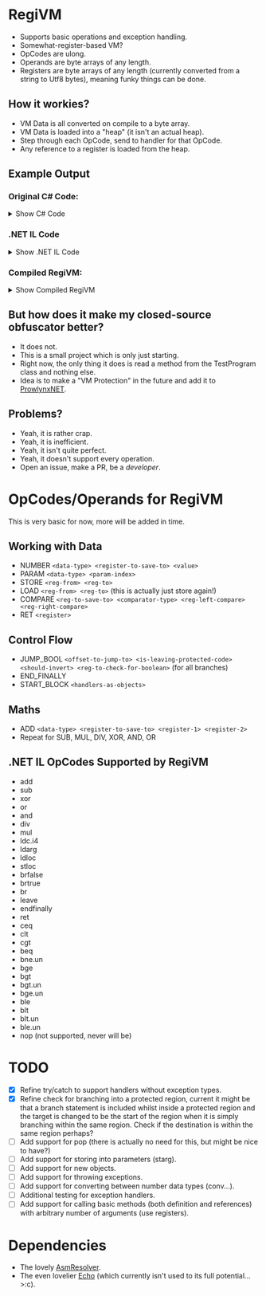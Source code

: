 # RegiVM
- Supports basic operations and exception handling.
- Somewhat-register-based VM?
- OpCodes are ulong.
- Operands are byte arrays of any length.
- Registers are byte arrays of any length (currently converted from a string to Utf8 bytes), meaning funky things can be done.

## How it workies?
- VM Data is all converted on compile to a byte array.
- VM Data is loaded into a "heap" (it isn't an actual heap). 
- Step through each OpCode, send to handler for that OpCode.
- Any reference to a register is loaded from the heap. 

## Example Output
### Original C# Code:
<details>
  <summary>Show C# Code</summary>
  
```csharp
public static int Math6(int arg1, int arg2)
{
    try
    {
    a:
        int d = arg1;
        d = d - arg2;
        if (d == 0)
        {
            goto a;
        }
        if (d != 34)
        {
            d = 600;
        }
        else
        {
            d = 500;
        }
        try
        {
            d = d / 0;
            // exception happens
            // -> push to the handler.
            d = d + 5;
        }
        catch (DivideByZeroException e)
        {
            // value pushed by the CLR that contains object reference for the exception just thrown.
            // <>
            // stloc <e>
            d = d / 1;
        }
        catch (ArgumentOutOfRangeException f)
        {
            d = d / 2;
        }
        catch (Exception g)
        {
            d = d / 3;
        }
        finally
        {
            d = d + 100;
            arg2 = arg2 / 0;
        }
        return d;
    }
    catch
    {
        return 400;
    }
    finally
    {
        arg1 = 0;
        arg2 = 0;
    }
}
```
</details>

### .NET IL Code
<details>
  <summary>Show .NET IL Code</summary>

```cil
// Token: 0x06000006 RID: 6 RVA: 0x000021B4 File Offset: 0x000003B4
.method public hidebysig static 
	int32 Math6 (
		int32 arg1,
		int32 arg2
	) cil managed noinlining nooptimization 
{
	// Header Size: 12 bytes
	// Code Size: 135 (0x87) bytes
	// LocalVarSig Token: 0x11000004 RID: 4
	.maxstack 2
	.locals init (
		[0] int32 d,
		[1] bool,
		[2] bool,
		[3] class [System.Runtime]System.DivideByZeroException e,
		[4] class [System.Runtime]System.ArgumentOutOfRangeException f,
		[5] class [System.Runtime]System.Exception g,
		[6] int32
	)


	//     {

	/* (110,9)-(110,10) D:\Repos\RegiVM\Program.cs */
	/* 0x000003C0 00           */ IL_0000: nop
	.try
	{
		.try
		{

			//             d = arg1;

			/* (112,13)-(112,14) D:\Repos\RegiVM\Program.cs */
			/* 0x000003C1 00           */ IL_0001: nop
			// loop start (head: IL_0002)
				/* (113,13)-(113,15) D:\Repos\RegiVM\Program.cs */
				/* 0x000003C2 00           */ IL_0002: nop
				/* (114,17)-(114,30) D:\Repos\RegiVM\Program.cs */
				/* 0x000003C3 02           */ IL_0003: ldarg.0
				/* 0x000003C4 0A           */ IL_0004: stloc.0

				//             d -= arg2;

				/* (115,17)-(115,30) D:\Repos\RegiVM\Program.cs */
				/* 0x000003C5 06           */ IL_0005: ldloc.0
				/* 0x000003C6 03           */ IL_0006: ldarg.1
				/* 0x000003C7 59           */ IL_0007: sub
				/* 0x000003C8 0A           */ IL_0008: stloc.0

				//             flag = d == 0;

				/* (116,17)-(116,28) D:\Repos\RegiVM\Program.cs */
				/* 0x000003C9 06           */ IL_0009: ldloc.0
				/* 0x000003CA 16           */ IL_000A: ldc.i4.0
				/* 0x000003CB FE01         */ IL_000B: ceq
				/* 0x000003CD 0B           */ IL_000D: stloc.1

				//         while (flag);

				/* (hidden)-(hidden) D:\Repos\RegiVM\Program.cs */
				/* 0x000003CE 07           */ IL_000E: ldloc.1
				/* 0x000003CF 2C03         */ IL_000F: brfalse.s IL_0014

				/* (117,17)-(117,18) D:\Repos\RegiVM\Program.cs */
				/* 0x000003D1 00           */ IL_0011: nop
				/* (118,21)-(118,28) D:\Repos\RegiVM\Program.cs */
				/* 0x000003D2 2BEE         */ IL_0012: br.s      IL_0002
			// end loop


			//         bool flag2 = d != 34;

			/* (120,17)-(120,29) D:\Repos\RegiVM\Program.cs */
			/* 0x000003D4 06           */ IL_0014: ldloc.0
			/* 0x000003D5 1F22         */ IL_0015: ldc.i4.s  34
			/* 0x000003D7 FE01         */ IL_0017: ceq
			/* 0x000003D9 16           */ IL_0019: ldc.i4.0
			/* 0x000003DA FE01         */ IL_001A: ceq
			/* 0x000003DC 0C           */ IL_001C: stloc.2

			//         if (flag2)

			/* (hidden)-(hidden) D:\Repos\RegiVM\Program.cs */
			/* 0x000003DD 08           */ IL_001D: ldloc.2
			/* 0x000003DE 2C0A         */ IL_001E: brfalse.s IL_002A


			//             d = 600;

			/* (121,17)-(121,18) D:\Repos\RegiVM\Program.cs */
			/* 0x000003E0 00           */ IL_0020: nop
			/* (122,21)-(122,29) D:\Repos\RegiVM\Program.cs */
			/* 0x000003E1 2058020000   */ IL_0021: ldc.i4    600
			/* 0x000003E6 0A           */ IL_0026: stloc.0
			/* (123,17)-(123,18) D:\Repos\RegiVM\Program.cs */
			/* 0x000003E7 00           */ IL_0027: nop
			/* (hidden)-(hidden) D:\Repos\RegiVM\Program.cs */
			/* 0x000003E8 2B08         */ IL_0028: br.s      IL_0032


			//             d = 500;

			/* (125,17)-(125,18) D:\Repos\RegiVM\Program.cs */
			/* 0x000003EA 00           */ IL_002A: nop
			/* (126,21)-(126,29) D:\Repos\RegiVM\Program.cs */
			/* 0x000003EB 20F4010000   */ IL_002B: ldc.i4    500
			/* 0x000003F0 0A           */ IL_0030: stloc.0

			//         {

			/* (127,17)-(127,18) D:\Repos\RegiVM\Program.cs */
			/* 0x000003F1 00           */ IL_0031: nop

			/* (hidden)-(hidden) D:\Repos\RegiVM\Program.cs */
			/* 0x000003F2 00           */ IL_0032: nop
			.try
			{
				.try
				{

					//             d /= 0;

					/* (129,17)-(129,18) D:\Repos\RegiVM\Program.cs */
					/* 0x000003F3 00           */ IL_0033: nop
					/* (130,21)-(130,31) D:\Repos\RegiVM\Program.cs */
					/* 0x000003F4 06           */ IL_0034: ldloc.0
					/* 0x000003F5 16           */ IL_0035: ldc.i4.0
					/* 0x000003F6 5B           */ IL_0036: div
					/* 0x000003F7 0A           */ IL_0037: stloc.0

					//             d += 5;

					/* (133,21)-(133,31) D:\Repos\RegiVM\Program.cs */
					/* 0x000003F8 06           */ IL_0038: ldloc.0
					/* 0x000003F9 1B           */ IL_0039: ldc.i4.5
					/* 0x000003FA 58           */ IL_003A: add
					/* 0x000003FB 0A           */ IL_003B: stloc.0
					/* (134,17)-(134,18) D:\Repos\RegiVM\Program.cs */
					/* 0x000003FC 00           */ IL_003C: nop
					/* 0x000003FD DE1D         */ IL_003D: leave.s   IL_005C
				} // end .try
				catch [System.Runtime]System.DivideByZeroException
				{

					//         catch (DivideByZeroException e)

					/* (135,17)-(135,48) D:\Repos\RegiVM\Program.cs */
					/* 0x000003FF 0D           */ IL_003F: stloc.3

					//             d /= 1;

					/* (136,17)-(136,18) D:\Repos\RegiVM\Program.cs */
					/* 0x00000400 00           */ IL_0040: nop
					/* (140,21)-(140,31) D:\Repos\RegiVM\Program.cs */
					/* 0x00000401 06           */ IL_0041: ldloc.0
					/* 0x00000402 17           */ IL_0042: ldc.i4.1
					/* 0x00000403 5B           */ IL_0043: div
					/* 0x00000404 0A           */ IL_0044: stloc.0
					/* (141,17)-(141,18) D:\Repos\RegiVM\Program.cs */
					/* 0x00000405 00           */ IL_0045: nop
					/* 0x00000406 DE14         */ IL_0046: leave.s   IL_005C
				} // end handler
				catch [System.Runtime]System.ArgumentOutOfRangeException
				{

					//         catch (ArgumentOutOfRangeException f)

					/* (142,17)-(142,54) D:\Repos\RegiVM\Program.cs */
					/* 0x00000408 1304         */ IL_0048: stloc.s   f

					//             d /= 2;

					/* (143,17)-(143,18) D:\Repos\RegiVM\Program.cs */
					/* 0x0000040A 00           */ IL_004A: nop
					/* (144,21)-(144,31) D:\Repos\RegiVM\Program.cs */
					/* 0x0000040B 06           */ IL_004B: ldloc.0
					/* 0x0000040C 18           */ IL_004C: ldc.i4.2
					/* 0x0000040D 5B           */ IL_004D: div
					/* 0x0000040E 0A           */ IL_004E: stloc.0
					/* (145,17)-(145,18) D:\Repos\RegiVM\Program.cs */
					/* 0x0000040F 00           */ IL_004F: nop
					/* 0x00000410 DE0A         */ IL_0050: leave.s   IL_005C
				} // end handler
				catch [System.Runtime]System.Exception
				{

					//         catch (Exception g)

					/* (146,17)-(146,36) D:\Repos\RegiVM\Program.cs */
					/* 0x00000412 1305         */ IL_0052: stloc.s   g

					//             d /= 3;

					/* (147,17)-(147,18) D:\Repos\RegiVM\Program.cs */
					/* 0x00000414 00           */ IL_0054: nop
					/* (148,21)-(148,31) D:\Repos\RegiVM\Program.cs */
					/* 0x00000415 06           */ IL_0055: ldloc.0
					/* 0x00000416 19           */ IL_0056: ldc.i4.3
					/* 0x00000417 5B           */ IL_0057: div
					/* 0x00000418 0A           */ IL_0058: stloc.0
					/* (149,17)-(149,18) D:\Repos\RegiVM\Program.cs */
					/* 0x00000419 00           */ IL_0059: nop
					/* 0x0000041A DE00         */ IL_005A: leave.s   IL_005C
				} // end handler


				//         }

				/* (hidden)-(hidden) D:\Repos\RegiVM\Program.cs */
				/* 0x0000041C DE0D         */ IL_005C: leave.s   IL_006B
			} // end .try
			finally
			{

				//             d += 100;

				/* (151,17)-(151,18) D:\Repos\RegiVM\Program.cs */
				/* 0x0000041E 00           */ IL_005E: nop
				/* (152,21)-(152,33) D:\Repos\RegiVM\Program.cs */
				/* 0x0000041F 06           */ IL_005F: ldloc.0
				/* 0x00000420 1F64         */ IL_0060: ldc.i4.s  100
				/* 0x00000422 58           */ IL_0062: add
				/* 0x00000423 0A           */ IL_0063: stloc.0

				//             arg2 /= 0;

				/* (153,21)-(153,37) D:\Repos\RegiVM\Program.cs */
				/* 0x00000424 03           */ IL_0064: ldarg.1
				/* 0x00000425 16           */ IL_0065: ldc.i4.0
				/* 0x00000426 5B           */ IL_0066: div
				/* 0x00000427 1001         */ IL_0067: starg.s   arg2
				/* (154,17)-(154,18) D:\Repos\RegiVM\Program.cs */
				/* 0x00000429 00           */ IL_0069: nop
				/* 0x0000042A DC           */ IL_006A: endfinally
			} // end handler


			//         num = d;

			/* (155,17)-(155,26) D:\Repos\RegiVM\Program.cs */
			/* 0x0000042B 06           */ IL_006B: ldloc.0
			/* 0x0000042C 1306         */ IL_006C: stloc.s   V_6
			/* 0x0000042E DE14         */ IL_006E: leave.s   IL_0084
		} // end .try
		catch [System.Runtime]System.Object
		{

			//     catch

			/* (157,13)-(157,18) D:\Repos\RegiVM\Program.cs */
			/* 0x00000430 26           */ IL_0070: pop

			//         num = 400;

			/* (158,13)-(158,14) D:\Repos\RegiVM\Program.cs */
			/* 0x00000431 00           */ IL_0071: nop
			/* (159,17)-(159,28) D:\Repos\RegiVM\Program.cs */
			/* 0x00000432 2090010000   */ IL_0072: ldc.i4    400
			/* 0x00000437 1306         */ IL_0077: stloc.s   V_6
			/* 0x00000439 DE09         */ IL_0079: leave.s   IL_0084
		} // end handler
	} // end .try
	finally
	{

		//         arg1 = 0;

		/* (162,13)-(162,14) D:\Repos\RegiVM\Program.cs */
		/* 0x0000043B 00           */ IL_007B: nop
		/* (163,17)-(163,26) D:\Repos\RegiVM\Program.cs */
		/* 0x0000043C 16           */ IL_007C: ldc.i4.0
		/* 0x0000043D 1000         */ IL_007D: starg.s   arg1

		//         arg2 = 0;

		/* (164,17)-(164,26) D:\Repos\RegiVM\Program.cs */
		/* 0x0000043F 16           */ IL_007F: ldc.i4.0
		/* 0x00000440 1001         */ IL_0080: starg.s   arg2
		/* (165,13)-(165,14) D:\Repos\RegiVM\Program.cs */
		/* 0x00000442 00           */ IL_0082: nop
		/* 0x00000443 DC           */ IL_0083: endfinally
	} // end handler


	//     return num;

	/* (166,9)-(166,10) D:\Repos\RegiVM\Program.cs */
	/* 0x00000444 1106         */ IL_0084: ldloc.s   V_6
	/* 0x00000446 2A           */ IL_0086: ret
} // end of method TestProgram::Math6

```
  
</details>

### Compiled RegiVM:
<details>
  <summary>Show Compiled RegiVM</summary>

```
-> START_BLOCK Protected
-> START_BLOCK Protected
PARAMETER Int32 T(T0)
STORE_LOCAL T(T0) -> R(R0)
LOAD_LOCAL R(R0) -> T(T1)
PARAMETER Int32 T(T2)
SUB Int32=Int32-Int32 T(T3) T(T1) T(T2)
STORE_LOCAL T(T3) -> R(R0)
LOAD_LOCAL R(R0) -> T(T4)
NUMBER Int32 T(T5) 0
COMPARE T(T6) T(T4) (IsEqual) T(T5)
STORE_LOCAL T(T6) -> R(R1)
LOAD_LOCAL R(R1) -> T(T7)
JUMP_BOOL 16 True T(T7)
NUMBER Boolean T(T8) True
JUMP_BOOL 2 False T(T8)
LOAD_LOCAL R(R0) -> T(T9)
NUMBER Int32 T(T10) 34
COMPARE T(T11) T(T9) (IsEqual) T(T10)
NUMBER Int32 T(T12) 0
COMPARE T(T13) T(T11) (IsEqual) T(T12)
STORE_LOCAL T(T13) -> R(R2)
LOAD_LOCAL R(R2) -> T(T14)
JUMP_BOOL 28 True T(T14)
NUMBER Int32 T(T15) 600
STORE_LOCAL T(T15) -> R(R0)
NUMBER Boolean T(T16) True
JUMP_BOOL 30 False T(T16)
NUMBER Int32 T(T17) 500
STORE_LOCAL T(T17) -> R(R0)
-> START_BLOCK Protected
-> START_BLOCK Protected
LOAD_LOCAL R(R0) -> T(T18)
NUMBER Int32 T(T19) 0
DIV Int32=Int32/Int32 T(T20) T(T18) T(T19)
STORE_LOCAL T(T20) -> R(R0)
LOAD_LOCAL R(R0) -> T(T21)
NUMBER Int32 T(T22) 5
ADD Int32=Int32+Int32 T(T23) T(T21) T(T22)
STORE_LOCAL T(T23) -> R(R0)
NUMBER Boolean T(T24) True
JUMP_BOOL 63 False T(T24)
STORE_LOCAL T(T25) -> R(R3)
LOAD_LOCAL R(R0) -> T(T26)
NUMBER Int32 T(T27) 3
DIV Int32=Int32/Int32 T(T28) T(T26) T(T27)
STORE_LOCAL T(T28) -> R(R0)
NUMBER Boolean T(T29) True
JUMP_BOOL 63 False T(T29)
STORE_LOCAL T(T30) -> R(R4)
LOAD_LOCAL R(R0) -> T(T31)
NUMBER Int32 T(T32) 2
DIV Int32=Int32/Int32 T(T33) T(T31) T(T32)
STORE_LOCAL T(T33) -> R(R0)
NUMBER Boolean T(T34) True
JUMP_BOOL 63 False T(T34)
STORE_LOCAL T(T35) -> R(R5)
LOAD_LOCAL R(R0) -> T(T36)
NUMBER Int32 T(T37) 1
DIV Int32=Int32/Int32 T(T38) T(T36) T(T37)
STORE_LOCAL T(T38) -> R(R0)
NUMBER Boolean T(T39) True
JUMP_BOOL 63 False T(T39)
NUMBER Boolean T(T40) True
JUMP_BOOL 73 False T(T40)
LOAD_LOCAL R(R0) -> T(T41)
NUMBER Int32 T(T42) 100
ADD Int32=Int32+Int32 T(T43) T(T41) T(T42)
STORE_LOCAL T(T43) -> R(R0)
PARAMETER Int32 T(T44)
NUMBER Int32 T(T45) 0
DIV Int32=Int32/Int32 T(T46) T(T44) T(T45)
END_FINALLY
LOAD_LOCAL R(R0) -> T(T47)
STORE_LOCAL T(T47) -> R(R6)
NUMBER Boolean T(T48) True
JUMP_BOOL 84 False T(T48)
NUMBER Int32 T(T50) 400
STORE_LOCAL T(T50) -> R(R6)
NUMBER Boolean T(T51) True
JUMP_BOOL 84 False T(T51)
NUMBER Int32 T(T52) 0
NUMBER Int32 T(T53) 0
END_FINALLY
LOAD_LOCAL R(R6) -> T(T54)
RETURN T(T54)
```
- This shows the OpCode and the Operand values. 
- R is a register and T is a temporary register.

</details>

## But how does it make my closed-source obfuscator better?
- It does not.
- This is a small project which is only just starting. 
- Right now, the only thing it does is read a method from the TestProgram class and nothing else. 
- Idea is to make a "VM Protection" in the future and add it to [ProwlynxNET](https://github.com/prowlynx/ProwlynxNET).

## Problems?
- Yeah, it is rather crap.
- Yeah, it is inefficient.
- Yeah, it isn't quite perfect.
- Yeah, it doesn't support every operation.
- Open an issue, make a PR, be a *developer*.

# OpCodes/Operands for RegiVM
This is very basic for now, more will be added in time.

## Working with Data
- NUMBER `<data-type> <register-to-save-to> <value>`
- PARAM `<data-type> <param-index>`
- STORE `<reg-from> <reg-to>`
- LOAD `<reg-from> <reg-to>` (this is actually just store again!)
- COMPARE `<reg-to-save-to> <comparator-type> <reg-left-compare> <reg-right-compare>`
- RET `<register>`

## Control Flow
- JUMP_BOOL `<offset-to-jump-to> <is-leaving-protected-code> <should-invert> <reg-to-check-for-boolean>` (for all branches)
- END_FINALLY
- START_BLOCK `<handlers-as-objects>`

## Maths
- ADD `<data-type> <register-to-save-to> <register-1> <register-2>`
- Repeat for SUB, MUL, DIV, XOR, AND, OR


## .NET IL OpCodes Supported by RegiVM
- add
- sub
- xor
- or
- and
- div
- mul
- ldc.i4
- ldarg
- ldloc
- stloc
- brfalse
- brtrue
- br
- leave
- endfinally
- ret
- ceq
- clt
- cgt
- beq
- bne.un
- bge
- bgt
- bgt.un
- bge.un
- ble
- blt
- blt.un
- ble.un
- nop (not supported, never will be)
  
# TODO
- [X] Refine try/catch to support handlers without exception types.
- [X] Refine check for branching into a protected region, current it might be that a branch statement is included whilst inside a protected region and the target is changed to be the start of the region when it is simply branching within the same region. Check if the destination is within the same region perhaps?
- [ ] Add support for pop (there is actually no need for this, but might be nice to have?)
- [ ] Add support for storing into parameters (starg).
- [ ] Add support for new objects.
- [ ] Add support for throwing exceptions.
- [ ] Add support for converting between number data types (conv...).
- [ ] Additional testing for exception handlers.
- [ ] Add support for calling basic methods (both definition and references) with arbitrary number of arguments (use registers).

# Dependencies
- The lovely [AsmResolver](https://github.com/Washi1337/AsmResolver).
- The even lovelier [Echo](https://github.com/Washi1337/Echo) (which currently isn't used to its full potential... >:c).


